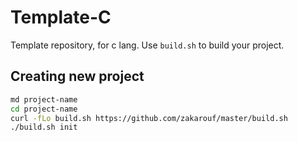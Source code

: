 # Template-C
Template repository, for c lang.
Use `build.sh` to build your project.

## Creating new project
```sh
md project-name
cd project-name
curl -fLo build.sh https://github.com/zakarouf/master/build.sh
./build.sh init
```
